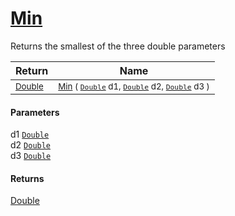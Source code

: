# [Min](./MathHelper-100663402.md)

Returns the smallest of the three double parameters

| Return | Name | 
| --- | --- | 
| <sub>[Double](https://docs.microsoft.com/en-us/dotnet/api/System.Double)</sub>| <sub>[Min](./MathHelper-100663402.md) ( [`Double`](https://docs.microsoft.com/en-us/dotnet/api/System.Double) d1, [`Double`](https://docs.microsoft.com/en-us/dotnet/api/System.Double) d2, [`Double`](https://docs.microsoft.com/en-us/dotnet/api/System.Double) d3 )</sub>| <br>


#### Parameters
 d1  [`Double`](https://docs.microsoft.com/en-us/dotnet/api/System.Double)<br> d2  [`Double`](https://docs.microsoft.com/en-us/dotnet/api/System.Double)<br> d3  [`Double`](https://docs.microsoft.com/en-us/dotnet/api/System.Double)
#### Returns
[Double](https://docs.microsoft.com/en-us/dotnet/api/System.Double)